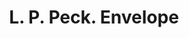 ---
doi: 10.7916/D8CC2BVB
date_other: '1905'
date_other_textual: '1905'
form: printed ephemera
genre:
- Envelopes
name:
- L. P. Peck
object_in_context_url: https://biggert.cul.columbia.edu/items/view/ave_biggert_01571
subject_hierarchical_geographic:
- San Antonio, Texas, United States
subject_name:
- L. P. Peck
title: L. P. Peck. Envelope
sort_title: L. P. Peck. Envelope
call_number: ave_biggert_01571
coordinates:
- 29.416666666666668,-98.5
pid: ave_biggert_01571
identifiers: ave_biggert_01571
thumbnail: https://derivativo-1.library.columbia.edu/iiif/2/ldpd:343969/full/!256,256/0/native.jpg
permalink: "/biggert/ave_biggert_01571/"
layout: iiif-image-page
---